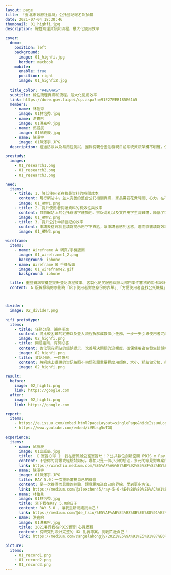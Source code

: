 ```yaml
---
layout: page
title: 「臺北市政府社會局」公托登記報名及抽籤
date: 2021-07-04 18:30:46
thumbnail: 01_highfi.jpg
description: 線性疏理資訊和流程，最大化使用效率

cover:
  demo:
    position: left
    background:
      image: 01_highfi.jpg
      border: macbook
    mobile:
      enable: true
      position: right
      image: 01_highfi2.jpg
    
  title_color: "#4BA4A5"
  subtitle: 線性疏理資訊和流程，最大化使用效率
  link: https://dosw.gov.taipei/cp.aspx?n=91E27EEB185E61A5
  members:
    - name: 林怡秀
      image: 01林怡秀.jpg
    - name: 洪嘉吟
      image: 01洪嘉吟.jpg
    - name: 邱威辰
      image: 01邱威辰.jpg
    - name: 陳澤宇
      image: 01陳澤宇.JPG
  description: 經過訪談以及易用性測試，團隊從親合圖法發現目前系統資訊架構不明確，使用者蒐集資料的成本大，無法快速瞭解重要訊息和做出決策；同時導致使用者在系統上送出錯誤資料的行為，增加了系統後端的處理成本。團隊改善這些問題，將系統架構重新梳理，設計線性「深度為主」的使用者流程。最終目標是幫助使用者更有效的做到「瞭解公托」、「選擇公托」以及「申請公托」。

prestudy:
  images:
    - 01_research1.png
    - 01_research2.png
    - 01_research3.png

need:
  items:
    - title: 1. 降低使用者在搜尋資料的時間成本
      content: 現行網站中，並未完善的整合公托相關資訊，家長需要花費時間、心力，在不同平台中穿梭，才能獲得想要的資訊。
      image: 01_HMW1.png
    - title: 2. 提升使用者閱讀資料的有效性與效率
      content: 目前網站上的公托辦法字體顏色、排版混亂以及文件用字生澀難懂，降低了可讀性，也容易造成混淆。
      image: 01_HMW2.png
    - title: 3. 提升公托申請登記的效率
      content: 申請表格冗長且填寫提示用字不白話，讓申請者感到困惑，進而影響填寫效率。
      image: 01_HMW3.png

wireframe:
  items:
    - name: Wireframe A 網頁/手機版面
      image: 01_wireframe1_2.png
      background: iphone
    - name: Wireframe B 手機版面
      image: 01_wireframe2.gif
      background: iphone

  title: 重整資訊架構並提升登記流程效率、客製化便民服務與協助部門案件審核的關卡設計
  content: A 版線框稿的原則為「給予使用者對應身份的表單」、「方便使用者查找公托機構」、「整合公托資訊架構」，著重在整理公托資訊並簡化流程。B 版線在A版原則之外，新增了「自我檢核表」與「公托購物車」的設計，提升使用者在挑選公托上的方便性，並協助降低發生申請案件不符合資格的機率。



divider:
  image: 02_divider.png

hifi_prototype:
  items:
    - title: 任務分段，循序漸進
      content: 將比較困難的註冊以及登入流程拆解成數個小任務，一步一步引導使用者完成，也確保沒有漏掉任何一個步驟。同時附上流程圖顯示使用者目前正在進行的階段，以及後面會出現的任務。
      image: 02_highfi.png
    - title: 問題指南，有問必答
      content: 強化現有網站的錯誤提示，改善解決問題的流暢度，確保使用者在發生錯誤時能夠知道目前遇到的問題是什麼，並即時獲得解答。
      image: 02_highfi.png
    - title: 資訊分級，一目瞭然
      content: 將網站上提供的資訊按照不同類別跟重要程度用顏色、大小、粗細做分級，盡可能減少使用者搜尋目標資訊花費的時間。
      image: 02_highfi.png

result:
  before:
    image: 02_highfi.png
    link: https://google.com
  after: 
    image: 02_highfi.png
    link: https://google.com

report:
  items: 
    - https://e.issuu.com/embed.html?pageLayout=singlePage&hideIssuuLogo=true&u=pdis.tw&d=___etc______________________________90_________1_
    - https://www.youtube.com/embed/iVEbsg5wTGQ

experience:
  items:
    - name: 邱威辰
      image: 01邱威辰.jpg
      title: 《 實習心得 》 我在唐鳳辦公室實習ㄝ！？公共數位創新空間 PDIS x Ray 5.0 見習計畫（上）
      content: 不管你的背景或經驗試如何，哪怕只是一個小小的想法，多元的意見對專案的執行是絕對有幫助的
      link: https://winchiu.medium.com/%E5%AF%A6%E7%BF%92%E5%BF%83%E5%BE%97-%E6%88%91%E5%9C%A8%E5%94%90%E9%B3%B3%E8%BE%A6%E5%85%AC%E5%AE%A4%E5%AF%A6%E7%BF%92%E3%84%9D-%E5%85%AC%E5%85%B1%E6%95%B8%E4%BD%8D%E5%89%B5%E6%96%B0%E7%A9%BA%E9%96%93-pdis-x-ray-5-0-%E8%A6%8B%E7%BF%92%E8%A8%88%E7%95%AB-%E4%B8%8A-69c5ff8146a0
    - name: 陳澤宇
      image: 01陳澤宇.JPG
      title: RAY 5.0：一次重新審視自己的機會
      content: 是一次難得而具體的經驗，讓我更知道自己的界線，學到更多方法。
      link: https://medium.com/@alexchen45/ray-5-0-%E4%B8%80%E6%AC%A1%E9%87%8D%E6%96%B0%E5%AF%A9%E8%A6%96%E8%87%AA%E5%B7%B1%E7%9A%84%E6%A9%9F%E6%9C%83-fa48693fcd8b
    - name: 林怡秀
      image: 01林怡秀.jpg
      title: 寫下我在Ray 5.0的日子
      content: RAY 5.0 ，讓我重新認識我自己！
      link: https://medium.com/@de_hsiu/%E5%AF%AB%E4%B8%8B%E6%88%91%E5%9C%A8ray-5-0%E7%9A%84%E6%97%A5%E5%AD%90-9605ccb3a018
    - name: 洪嘉吟
      image: 01洪嘉吟.jpg
      title: 2021暑假我在PDIS實習|心得歷程
      content: 從研究到設計完整的 UX 扎實專案，挑戰茁壯自己！
      link: https://medium.com/@angelahongjy/2021%E6%9A%91%E5%81%87%E6%88%91%E5%9C%A8pdis%E5%AF%A6%E7%BF%92-%E5%BF%83%E5%BE%97%E6%AD%B7%E7%A8%8B-40e65923f5a4

picture:
  items:
    - 01_record1.png
    - 01_record2.png
    - 01_record3.png
---
```

